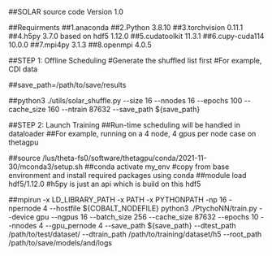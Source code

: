 ##SOLAR source code Version 1.0

##Requirments
##1.anaconda
##2.Python 3.8.10
##3.torchvision 0.11.1
##4.h5py 3.7.0 based on hdf5 1.12.0
##5.cudatoolkit 11.3.1
##6.cupy-cuda114 10.0.0
##7.mpi4py 3.1.3
##8.openmpi 4.0.5

##STEP 1: Offline Scheduling
#Generate the shuffled list first
#For example, CDI data

##save_path=/path/to/save/results

##python3 ./utils/solar_shuffle.py --size 16 --nnodes 16 --epochs 100 --cache_size 160 --ntrain 87632 --save_path ${save_path}

##STEP 2: Launch Training
##Run-time scheduling will be handled in dataloader
##For example, running on a 4 node, 4 gpus per node case on thetagpu

##source /lus/theta-fs0/software/thetagpu/conda/2021-11-30/mconda3/setup.sh
##conda activate my_env #copy from base environment and install required packages using conda
##module load hdf5/1.12.0 #h5py is just an api which is build on this hdf5

##mpirun -x LD_LIBRARY_PATH -x PATH -x PYTHONPATH -np 16 -npernode 4 --hostfile ${COBALT_NODEFILE} python3 ./PtychoNN/train.py --device gpu --ngpus 16 --batch_size 256 --cache_size 87632 --epochs 10 --nnodes 4 --gpu_pernode 4 --save_path ${save_path} --dtest_path /path/to/test/dataset/ --dtrain_path /path/to/training/dataset/h5 --root_path /path/to/save/models/and/logs
